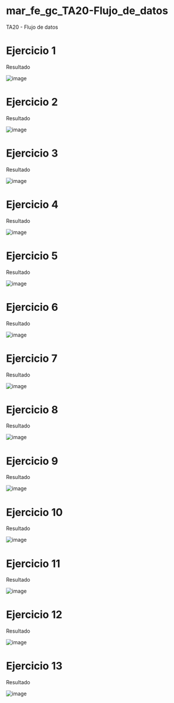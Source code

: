 # mar_fe_gc_TA20-Flujo_de_datos
TA20 - Flujo de datos

# Ejercicio 1
Resultado

![image](https://github.com/GCMrybakin/mar_fe_gc_TA20-Flujo_de_datos/assets/135844963/838ed891-5e57-4917-a9a7-1c64ff6b0f51)

# Ejercicio 2
Resultado

![image](https://github.com/GCMrybakin/mar_fe_gc_TA20-Flujo_de_datos/assets/135844963/a67efbfd-a73b-4ff1-ae24-90a2bc9dec33)

# Ejercicio 3
Resultado

![image](https://github.com/GCMrybakin/mar_fe_gc_TA20-Flujo_de_datos/assets/135844963/59d53774-67bf-48ec-b94b-832b8a113e5d)

# Ejercicio 4
Resultado

![image](https://github.com/GCMrybakin/mar_fe_gc_TA20-Flujo_de_datos/assets/135844963/e56afcca-4dfc-4f86-809c-2814057b5135)

# Ejercicio 5
Resultado

![image](https://github.com/GCMrybakin/mar_fe_gc_TA20-Flujo_de_datos/assets/135844963/1f6f0a7e-31bd-428f-9aad-73d2b4523091)

# Ejercicio 6
Resultado

![image](https://github.com/GCMrybakin/mar_fe_gc_TA20-Flujo_de_datos/assets/135844963/f015be6d-8d0d-4e8a-87e7-295223f5bdc1)

# Ejercicio 7
Resultado

![image](https://github.com/GCMrybakin/mar_fe_gc_TA20-Flujo_de_datos/assets/135844963/cdc89ca9-c82b-4148-a1a4-ca3f1fccebea)

# Ejercicio 8
Resultado

![image](https://github.com/GCMrybakin/mar_fe_gc_TA20-Flujo_de_datos/assets/135844963/3f07b0ca-8fea-4aff-9e40-b334d6de42c6)

# Ejercicio 9
Resultado

![image](https://github.com/GCMrybakin/mar_fe_gc_TA20-Flujo_de_datos/assets/135844963/e268496f-43fb-49fe-824e-bb6e24d9ba6d)

# Ejercicio 10
Resultado

![image](https://github.com/GCMrybakin/mar_fe_gc_TA20-Flujo_de_datos/assets/135844963/928ac202-c3b2-4c63-8b1c-817a0a705dd3)

# Ejercicio 11
Resultado

![image](https://github.com/GCMrybakin/mar_fe_gc_TA20-Flujo_de_datos/assets/135844963/e5523138-50c6-42c3-965e-b2f81480f883)

# Ejercicio 12
Resultado

![image](https://github.com/GCMrybakin/mar_fe_gc_TA20-Flujo_de_datos/assets/135844963/c9bb1d65-be8e-45e9-ae81-bd0eec855b20)

# Ejercicio 13
Resultado

![image](https://github.com/GCMrybakin/mar_fe_gc_TA20-Flujo_de_datos/assets/135844963/7aee615e-207e-4ee0-835b-fcf4fb9e010e)
